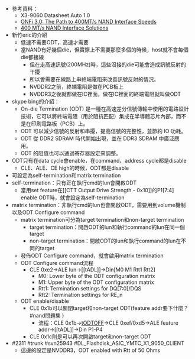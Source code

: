 - 參考資料：
	- X3-9060 Datasheet Auto 1.0
	- [ONFi 3.0: The Path to 400MT/s NAND Interface Speeds](https://www.flashmemorysummit.com/English/Collaterals/Proceedings/2010/20100818_S104_Grunzke.pdf)
	- [400 MT/s NAND Interface Solutions](https://www.flashmemorysummit.com/English/Collaterals/Proceedings/2011/20110810_S204_Grunze.pdf)
- 新竹eric的介紹
	- 低速不需要ODT，高速才需要
	- 當NAND有好幾個die，但實際上不需要那麼多個的時候，host就不會每個die都接線
		- 但在走高速訊號(200MHz)時，這些沒接的die可能會造成訊號反射的干擾
		- 所以會需要在線路上串終端電阻來改善訊號反射的情況。
		- NVDDR2之前，終端電阻是做在PCB板上
		- NVDDR3之後就都做在IC裡面，做在IC裡面的終端電阻就叫做ODT
- skype bing的介紹：
	- On-die Termination (ODT) 是一種在高速差分信號傳輸中使用的電路設計技術，它可以將終端電阻（用於阻抗匹配）集成在半導體芯片內部，而不是在印刷電路板（PCB）上。
	- ODT 可以減少信號的反射和串擾，提高信號的完整性，並節約 IO 功耗。
	- ODT 從 DDR2 SDRAM 時代開始出現，並在 DDR3 SDRAM 中廣泛應用。
	- ODT 的阻值也可以通過寄存器設定來調整。
- ODT只有在data cycle會enable，在command、address cycle都是disable
	- CLE、ALE、CE high的時候，ODT都是disable
- 可設定為self-termination和matrix termination
- self-termination：只有正在執行cmd的lun會開啟ODT
	- 當用set feature在[[CTT Output Drive Strength - 0x10]]的P1[7:4] enable ODT時，就會設定為self-termination
- matrix termination：非執行cmd的lun也會開啟ODT，需要用到volume機制以及ODT Configure command
	- matrix termination可分為target termination和non-target termination
		- target termination：開啟ODT的lun和執行command的lun在同一個target
		- non-target termination：開啟ODT的lun和執行command的lun在不同的target
	- 發佈ODT Configure command，就會啟用matrix termination
	- ODT Configure command流程
		- CLE 0xe2->ALE lun->[[tADL]]->Din[M0 M1 Rtt1 Rtt2]
			- M0: Lower byte of the ODT configuration matrix
			- M1: Upper byte of the ODT configuration matrix
			- Rtt1: Termination settings for DQ[7:0]/DQS
			- Rtt2: Termination settings for RE_n
	- ODT enable/disable
		- CLE 0x1b可以關閉target和non-target ODT(feature addr要下什麼？ #nand問題集 )
			- 流程：CLE 0x1b->[tODTOFF](6541c7e0-2614-44db-bbf9-ed3170a9f548)->CLE 0xef/0xd5->ALE feature addr->[[tADL]]->Din P1-P4
		- CLE 0x1c則是可以再次開啟target和non-target ODT
- #2311 #trunk #svn25943 #DL_Flashdisk_ASIC_YMTC_X1_9050_CLIENT
	- 這邊的設定是NVDDR3，ODT enabled with Rtt of 50 Ohms